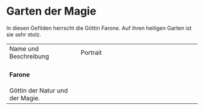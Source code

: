 # Garten der Magie

In diesen Gefilden herrscht die Göttin Farone. Auf ihren heiligen Garten ist sie sehr stolz.
<table>
<tr><td>Name und Beschreibung</td><td width="300">Portrait</td></tr>
<tr><td><h4>Farone</h4> Göttin der Natur und der Magie.</td><td><img src="farone.png" alt="" /></td></tr>
</table>